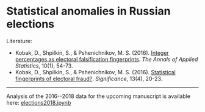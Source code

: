 # Statistical anomalies in Russian elections

Literature:

* Kobak, D., Shpilkin, S., & Pshenichnikov, M. S. (2016). [Integer percentages as electoral falsification fingerprints](https://projecteuclid.org/euclid.aoas/1458909907). *The Annals of Applied Statistics*, 10(1), 54-73.
* Kobak, D., Shpilkin, S., & Pshenichnikov, M. S. (2016). [Statistical fingerprints of electoral fraud?](http://onlinelibrary.wiley.com/doi/10.1111/j.1740-9713.2016.00936.x/full). *Significance*, 13(4), 20-23.

----------------------------------------

Analysis of the 2016--2018 data for the upcoming manuscript is available here: [elections2018.ipynb](https://github.com/dkobak/elections/blob/master/elections2018.ipynb)
